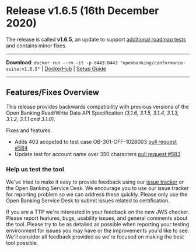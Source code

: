 # Release v1.6.5 (16th December 2020)

The release is called **v1.6.5**, an update to support [additional roadmap tests](https://openbanking.atlassian.net/wiki/spaces/DZ/pages/1564083551/OBIE+Functional+Conformance+Tool+Roadmap) and contains minor fixes.

---
**Download**: `docker run --rm -it -p 8443:8443 "openbanking/conformance-suite:v1.6.5"` | [DockerHub](https://hub.docker.com/r/openbanking/conformance-suite) | [Setup Guide](https://bitbucket.org/openbankingteam/conformance-suite/src/develop/docs/setup-guide.md)

---

## Features/Fixes Overview

This release provides backwards compatibility with previous versions of the Open Banking Read/Write Data API Specification *(3.1.6, 3.1.5, 3.1.4, 3.1.3, 3.1.2, 3.1.1 and 3.1.0)*.

Fixes and features.

* Adds 403 accpeted to test case OB-301-OFF-1028003 [pull request #584](https://bitbucket.org/openbankingteam/conformance-suite/pull-requests/584)
* Update test for account name over 350 characters [pull request #583](https://bitbucket.org/openbankingteam/conformance-suite/pull-requests/583)

### Help us test the tool

We've tried to make it easy to provide feedback using our [issue tracker](https://bitbucket.org/openbankingteam/conformance-suite/issues?status=new&status=open) or the Open Banking Service Desk. We encourage you to use our issue tracker for reporting problem so we can address these quickly. Please only use the Open Banking Service Desk to submit issues related to certification.

If you are a TTP we're interested in your feedback on the new JWS checker. Please report features, bugs, usability issues, and general comments about the tool. Please try to be as detailed as possible when reporting your testing environment for issues you may have or the improvements you'd like to see. We'll consider all feedback provided as we're focused on making the best tool possible.